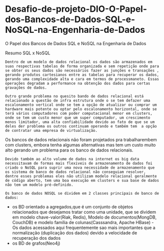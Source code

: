 # Desafio-de-projeto-DIO-O-Papel-dos-Bancos-de-Dados-SQL-e-NoSQL-na-Engenharia-de-Dados
 O Papel dos Bancos de Dados SQL e NoSQL na Engenharia de Dados

Resumo SQL x NoSQL

	Dentro de um modelo de dados relacional os dados são armazenados em suas respectivas tabelas de forma organizada e sem repetição onde para se obter os seus dados são necessários fazer as junções e transações , gerando produtos cartesianos entre as tabelas para recuperar os dados, gerando uma complexidade alta e cara em termos de processmaneto. Essas operações degradam a performance na obtenção dos dados para certas gravações de dados.

	Outro grande problema no quesito bando de dados relacional está relacionado a questão de infra estrutura onde o se tem defazer uma escalonamento vertical onde se tem a opção de atualizar ou comprar um hardware mais potente ou optar pelo escalonamento horizontal, onde se terá vários computadores com poder computacional menor em clusters, onde se tem um custo menor que um super computador, um crescimento menos limitador, uma alta confiabilidade devido ao fato de que se um deles der problema os outros continuam operando e também tem  a opção de contratar uma empresa de virtualização.
Os bancos de dados relacionais não foram projetados pra trabalharembem com clusters, embora tenha algumas alternativas mas tem um custo muito alto gerando um  problema para os banco de dados relacionais.

	Devido também ao alto volume de dados na internet os big data necessitavam de formas mais flexiveis de armazenamento de dados foi criado o NoSQL para suprir uma nova necessidade de armazenamento que os sistema de banco de dados relacional não conseguiam resolver, dentre esses problemas eles não utilizam modelo relacional geralmente de código aberto, tem uma boa execução em clusters e sua base de dados não tem um modelo pré-definido.

	Os banco de dados NOSQL se dividem em 2 classes principais de banco de dados:
- os BD orientado a agregados,que é um conjunto de objetos relacionados que desejamos tratar como uma unidade, que se dividem em modelo chave-valor(Riak, Redis), Modelo de documentos(MongDB, CouchDB) e modelo família de colunas(Casssandra, Apache HBase) - Os dados acessados aqui frequentemente sao mais importantes que a normalização (duplicação dos dados) devido a velocidade de recuperação dos dados
- os BD de grafos(Neo4j)

